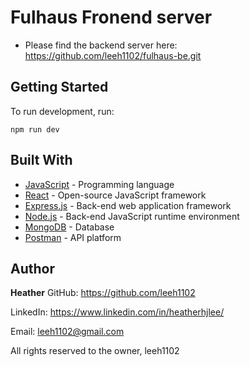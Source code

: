 # Fulhaus Fronend server

- Please find the backend server here: https://github.com/leeh1102/fulhaus-be.git

## Getting Started

To run development, run:

```
npm run dev
```

## Built With

- [JavaScript](https://developer.mozilla.org/en-US/docs/Web/JavaScript) - Programming language
- [React](https://reactjs.org/) - Open-source JavaScript framework
- [Express.js](https://expressjs.com/) - Back-end web application framework
- [Node.js](https://nodejs.org/en/) - Back-end JavaScript runtime environment
- [MongoDB](https://www.mongodb.com/) - Database
- [Postman](https://www.postman.com/) - API platform

## Author

**Heather**
GitHub: https://github.com/leeh1102

LinkedIn: https://www.linkedin.com/in/heatherhjlee/

Email: leeh1102@gmail.com

All rights reserved to the owner, leeh1102
